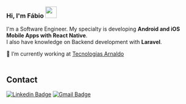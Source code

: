 ### Hi, I'm Fábio <img src="https://media.giphy.com/media/hvRJCLFzcasrR4ia7z/giphy.gif" width="30" >

I'm a Software Engineer. My specialty is developing **Android and iOS Mobile Apps with React Native**. <br>
I also have knowledge on Backend development with **Laravel**.

 🔭 I’m currently working at [Tecnologias Arnaldo](https://tecnologiasarnaldo.com/)
 <br><br>

## Contact

[![Linkedin Badge](https://img.shields.io/badge/-Linkedin-blue?style=flat-square&logo=Linkedin&logoColor=white&link=https://www.linkedin.com/in/orodrigogo/)](https://www.linkedin.com/in/f%C3%A1bio-nicolau-97bab92b3/) 
[![Gmail Badge](https://img.shields.io/badge/-rodrigorgtic@gmail.com-c14438?style=flat-square&logo=Gmail&logoColor=white&link=mailto:misterjs247000@gmail.com)](misterjs247000@gmail.com)

<!--
**JsExpertCoder/jsExpertCoder** is a ✨ _special_ ✨ repository because its `README.md` (this file) appears on your GitHub profile.

Here are some ideas to get you started:

- 🌱 I’m currently learning ...
- 👯 I’m looking to collaborate on ...
- 🤔 I’m looking for help with ...
- 💬 Ask me about ...
- 📫 How to reach me: ...
- 😄 Pronouns: ...
- ⚡ Fun fact: ...
-- [![YouTube Badge](https://img.shields.io/badge/-YouTube-red?style=flat-square&logo=YouTube&logoColor=white&link=[https://www.linkedin.com/in/orodrigogo/](https://www.youtube.com/@orodrigogo))](https://www.youtube.com/@orodrigogo)
[![Linkedin Badge](https://img.shields.io/badge/-Linkedin-blue?style=flat-square&logo=Linkedin&logoColor=white&link=https://www.linkedin.com/in/orodrigogo/)](https://www.linkedin.com/in/orodrigogo/) 
[![Gmail Badge](https://img.shields.io/badge/-rodrigorgtic@gmail.com-c14438?style=flat-square&logo=Gmail&logoColor=white&link=mailto:rodrigorgtic@gmail.com)](mailto:rodrigorgtic@gmail.com)
[![Instagram Badge](https://img.shields.io/badge/-Instagram-purple?style=flat-square&logo=Instagram&logoColor=white&link=https://www.linkedin.com/in/orodrigogo/)](https://www.instagram.com/orodrigogo/)

